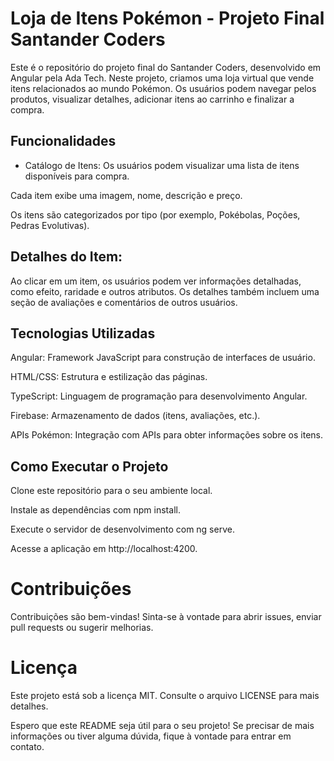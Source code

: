 # Loja de Itens Pokémon - Projeto Final Santander Coders
Este é o repositório do projeto final do Santander Coders, desenvolvido em Angular pela Ada Tech. Neste projeto, criamos uma loja virtual que vende itens relacionados ao mundo Pokémon. Os usuários podem navegar pelos produtos, visualizar detalhes, adicionar itens ao carrinho e finalizar a compra.

## Funcionalidades
* Catálogo de Itens:
Os usuários podem visualizar uma lista de itens disponíveis para compra.

Cada item exibe uma imagem, nome, descrição e preço.

Os itens são categorizados por tipo (por exemplo, Pokébolas, Poções, Pedras Evolutivas).

## Detalhes do Item:
Ao clicar em um item, os usuários podem ver informações detalhadas, como efeito, raridade e outros atributos.
Os detalhes também incluem uma seção de avaliações e comentários de outros usuários.


## Tecnologias Utilizadas

Angular: Framework JavaScript para construção de interfaces de usuário.

HTML/CSS: Estrutura e estilização das páginas.

TypeScript: Linguagem de programação para desenvolvimento Angular.

Firebase: Armazenamento de dados (itens, avaliações, etc.).

APIs Pokémon: Integração com APIs para obter informações sobre os itens.

## Como Executar o Projeto

Clone este repositório para o seu ambiente local.

Instale as dependências com npm install.

Execute o servidor de desenvolvimento com ng serve.

Acesse a aplicação em http://localhost:4200.

# Contribuições
Contribuições são bem-vindas! Sinta-se à vontade para abrir issues, enviar pull requests ou sugerir melhorias.

# Licença
Este projeto está sob a licença MIT. Consulte o arquivo LICENSE para mais detalhes.

Espero que este README seja útil para o seu projeto! Se precisar de mais informações ou tiver alguma dúvida, fique à vontade para entrar em contato.